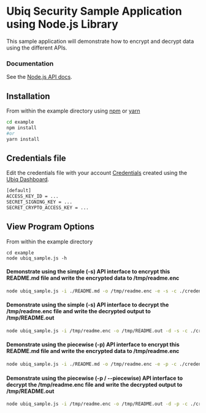# Ubiq Security Sample Application using Node.js Library


This sample application will demonstrate how to encrypt and decrypt data using the different APIs.


### Documentation

See the [Node.js API docs][apidocs].

## Installation

From within the example directory using [npm] or [yarn]

```sh
cd example
npm install
#or
yarn install
```
## Credentials file

Edit the credentials file with your account [Credentials][credentials] created using the [Ubiq Dashboard][dashboard].

```sh
[default]
ACCESS_KEY_ID = ...
SECRET_SIGNING_KEY = ...
SECRET_CRYPTO_ACCESS_KEY = ...
```
## View Program Options

From within the example directory

```
cd example
node ubiq_sample.js -h
```

#### Demonstrate using the simple (-s) API interface to encrypt this README.md file and write the encrypted data to /tmp/readme.enc

```sh
node ubiq_sample.js -i ./README.md -o /tmp/readme.enc -e -s -c ./credentials
```
#### Demonstrate using the simple (-s) API interface to decrypt the /tmp/readme.enc file and write the decrypted output to /tmp/README.out

```sh
node ubiq_sample.js -i /tmp/readme.enc -o /tmp/README.out -d -s -c ./credentials
```
#### Demonstrate using the piecewise (-p) API interface to encrypt this README.md file and write the encrypted data to /tmp/readme.enc

```sh
node ubiq_sample.js -i ./README.md -o /tmp/readme.enc -e -p -c ./credentials
```
#### Demonstrate using the piecewise (-p / --piecewise) API interface to decrypt the /tmp/readme.enc file and write the decrypted output to /tmp/README.out

```sh
node ubiq_sample.js -i /tmp/readme.enc -o /tmp/README.out -d -p -c ./credentials
```
[credentials]:https://dev.ubiqsecurity.com/docs/how-to-create-api-keys
[apidocs]:https://dev.ubiqsecurity.com/docs/api
[npm]:https://www.npmjs.com
[dashboard]:https://dev.ubiqsecurity.com/docs/dashboard
[credentials]:https://dev.ubiqsecurity.com/docs/how-to-create-api-keys
[yarn]: https://yarnpkg.com/